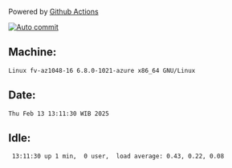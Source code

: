 Powered by [Github Actions](https://github.com/features/actions)

[![Auto commit](https://github.com/hiage/workstation/workflows/Auto%20commit/badge.svg)](https://github.com/hiage/workstation/actions?query=workflow%3A%22Auto+commit%22)

## Machine:
```
Linux fv-az1048-16 6.8.0-1021-azure x86_64 GNU/Linux
```
## Date:
```
Thu Feb 13 13:11:30 WIB 2025
```
## Idle:
```
 13:11:30 up 1 min,  0 user,  load average: 0.43, 0.22, 0.08
```
